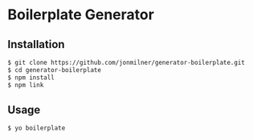 Boilerplate Generator
=========


Installation
----

```sh
$ git clone https://github.com/jonmilner/generator-boilerplate.git
$ cd generator-boilerplate
$ npm install
$ npm link
```


Usage
----

```sh
$ yo boilerplate
```
